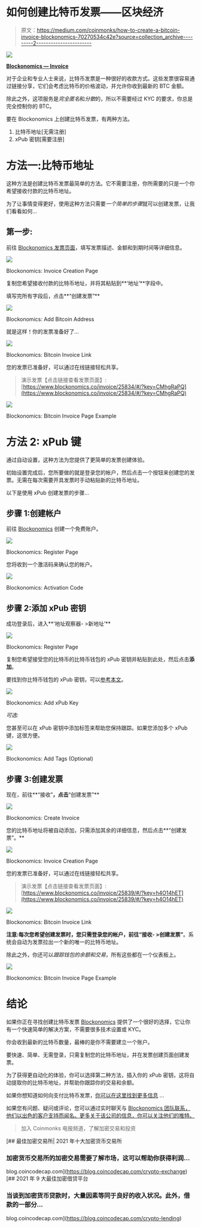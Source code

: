 # 如何创建比特币发票——区块经济

> 原文：<https://medium.com/coinmonks/how-to-create-a-bitcoin-invoice-blockonomics-70270534c42e?source=collection_archive---------2----------------------->

![](img/474272df22238b51e67ade9f7a6024ac.png)

[**Blockonomics — Invoice**](https://www.blockonomics.co/invoicecreate/#)

对于企业和专业人士来说，比特币发票是一种很好的收款方式。这些发票很容易通过链接分享，它们会考虑比特币的价格波动，并允许你收到最新的 BTC 金额。

除此之外，这项服务是*完全匿名*和*分散*的，所以不需要经过 KYC 的要求，你总是完全控制你的 BTC。

要在 Blockonomics 上创建比特币发票，有两种方法。

1.  比特币地址[无需注册]
2.  xPub 密钥[需要注册]

# 方法一:比特币地址

这种方法是创建比特币发票最简单的方法。它不需要注册，你所需要的只是一个你希望接收付款的比特币地址。

为了让事情变得更好，使用这种方法只需要*一个简单的步骤*就可以创建发票，让我们看看如何…

## **第一步:**

前往 [Blockonomics 发票页面](https://www.blockonomics.co/invoicecreate/#)，填写发票描述、金额和到期时间等详细信息。

![](img/a575e626609b40943fd16f12f460063c.png)

Blockonomics: Invoice Creation Page

复制您希望接收付款的比特币地址，并将其粘贴到**‘地址’**字段中。

填写完所有字段后，点击**“创建发票”**

![](img/48d2ece9120968eb4e959c996f23560d.png)

Blockonomics: Add Bitcoin Address

就是这样！你的发票准备好了…

![](img/5c63a218a2de76bd1e5e562bd1900249.png)

Blockonomics: Bitcoin Invoice Link

您的发票已准备好，可以通过在线链接轻松共享。

> 演示发票【点击链接查看发票页面】:[https://www.blockonomics.co/invoice/25834/#/?key=CMhgRaPQ](https://www.blockonomics.co/invoice/25834/#/?key=CMhgRaPQ)

![](img/ac0e34dbc223b24b8a2bc2a288cf78c2.png)

Blockonomics: Bitcoin Invoice Page Example

# 方法 2: xPub 键

通过自动设置，这种方法为您提供了更简单的发票创建体验。

初始设置完成后，您所要做的就是登录您的帐户，然后点击一个按钮来创建您的发票。无需在每次需要开具发票时手动粘贴新的比特币地址。

以下是使用 xPub 创建发票的步骤…

## 步骤 1:创建帐户

前往 [Blockonomics](https://www.blockonomics.co/register#/) 创建一个免费账户。

![](img/ce333f8d22f9cd89924850eb7318fc42.png)

Blockonomics: Register Page

您将收到一个激活码来确认您的帐户。

![](img/d17c2625c6c68c2c529d87a86700d504.png)

Blockonomics: Activation Code

## 步骤 2:添加 xPub 密钥

成功登录后，进入**‘地址观察器- >新地址’**

![](img/5578a46d1d6136e04ac6a4b849b2d412.png)

Blockonomics: Register Page

复制您希望接受您的比特币的比特币钱包的 xPub 密钥并粘贴到此处，然后点击**添加**。

要找到你比特币钱包的 xPub 密钥，可以[参考本文](https://blog.blockonomics.co/how-to-find-your-xpub-key-with-these-8-popular-bitcoin-wallets-ce8ea665ffdc)。

![](img/336ec5bdca528806fb84829a8049b26f.png)

Blockonomics: Add xPub Key

*可选:*

您甚至可以在 xPub 密钥中添加标签来帮助您保持跟踪。如果您添加多个 xPub 键，这很方便。

![](img/e76c8a1bd1c0bef2ca52cfcf3dd7dece.png)

Blockonomics: Add Tags (Optional)

## 步骤 3:创建发票

现在，前往**“接收”**，点击**“创建发票”**

![](img/dc98af63970caf71f2ceb585dd79e7e9.png)

Blockonomics: Create Invoice

您的比特币地址将被自动添加，只需添加其余的详细信息，然后点击**“创建发票”。**

![](img/8a955e179038a5d4e6296e6e3fc32987.png)

Blockonomics: Invoice Creation Page

您的发票已准备好，可以通过在线链接轻松共享。

> 演示发票【点击链接查看发票页面】:[https://www.blockonomics.co/invoice/25839/#/?key=h4O14hET](https://www.blockonomics.co/invoice/25839/#/?key=h4O14hET)

![](img/5c63a218a2de76bd1e5e562bd1900249.png)

Blockonomics: Bitcoin Invoice Link

**注意:**每次您希望创建发票时，您只需登录您的帐户，前往**“接收- >创建发票”**。系统会自动为发票拉出一个新的唯一的比特币地址。

除此之外，你还可以*跟踪钱包的余额和交易*，所有这些都在一个仪表板上。

![](img/6c09e20f9ad1f4a03e49a0cb3e73f00c.png)

Blockonomics: Bitcoin Invoice Page Example

# 结论

如果你正在寻找创建比特币发票 [Blockonomics](https://www.blockonomics.co/invoicecreate/#) 提供了一个很好的选择，它让你有一个快速简单的解决方案，不需要很多技术设置或 KYC。

你会收到最新的比特币数量，最棒的是你不需要建立一个账户。

要快速、简单、无需登录，只需复制您的比特币地址，并在发票创建页面创建发票。

为了获得更自动化的体验，你可以选择第二种方法，插入你的 xPub 密钥，这将自动提取你的比特币地址，并帮助你跟踪你的交易和余额。

如果你想知道如何向支付比特币发票，[你可以在这里找到更多信息](https://blog.blockonomics.co/how-to-pay-a-bitcoin-invoice-abf4a04d041c) …

如果您有问题、疑问或评论，您可以通过实时聊天与 [Blockonomics 团队联系，他们以出色的客户支持而闻名。更多关于该公司的信息，你可以关注他们的推特。](https://www.blockonomics.co/)

> 加入 Coinmonks 电报频道，了解加密交易和投资

[](https://blog.coincodecap.com/crypto-exchange) [## 最佳加密交易所| 2021 年十大加密货币交易所

### 加密货币交易所的加密交易需要了解市场，这可以帮助你获得利润…

blog.coincodecap.com](https://blog.coincodecap.com/crypto-exchange) [](https://blog.coincodecap.com/crypto-lending) [## 2021 年 9 大最佳加密借贷平台

### 当谈到加密货币贷款时，大量因素等同于良好的收入状况。此外，借款的一部分…

blog.coincodecap.com](https://blog.coincodecap.com/crypto-lending)